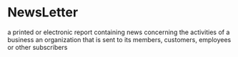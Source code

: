 # NewsLetter
a printed or electronic report containing news concerning the activities of a business 
an organization that is sent to its members, customers, employees or other subscribers
